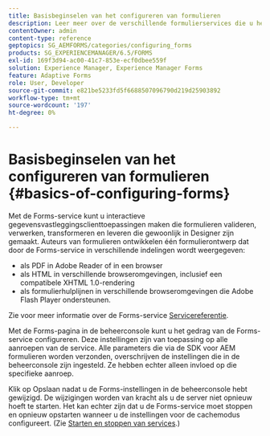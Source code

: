```yaml
---
title: Basisbeginselen van het configureren van formulieren
description: Leer meer over de verschillende formulierservices die u helpen interactieve toepassingen voor het vastleggen van gegevens te maken.
contentOwner: admin
content-type: reference
geptopics: SG_AEMFORMS/categories/configuring_forms
products: SG_EXPERIENCEMANAGER/6.5/FORMS
exl-id: 169f3d94-ac00-41c7-853e-ecf0dbee559f
solution: Experience Manager, Experience Manager Forms
feature: Adaptive Forms
role: User, Developer
source-git-commit: e821be5233fd5f6688507096790d219d25903892
workflow-type: tm+mt
source-wordcount: '197'
ht-degree: 0%

---
```


# Basisbeginselen van het configureren van formulieren {#basics-of-configuring-forms}

Met de Forms-service kunt u interactieve gegevensvastleggingsclienttoepassingen maken die formulieren valideren, verwerken, transformeren en leveren die gewoonlijk in Designer zijn gemaakt. Auteurs van formulieren ontwikkelen één formulierontwerp dat door de Forms-service in verschillende indelingen wordt weergegeven:

* als PDF in Adobe Reader of in een browser
* als HTML in verschillende browseromgevingen, inclusief een compatibele XHTML 1.0-rendering
* als formulierhulplijnen in verschillende browseromgevingen die Adobe Flash Player ondersteunen.

Zie voor meer informatie over de Forms-service [Servicereferentie](https://www.adobe.com/go/learn_aemforms_services_63).

Met de Forms-pagina in de beheerconsole kunt u het gedrag van de Forms-service configureren. Deze instellingen zijn van toepassing op alle aanroepen van de service. Alle parameters die via de SDK voor AEM formulieren worden verzonden, overschrijven de instellingen die in de beheerconsole zijn ingesteld. Ze hebben echter alleen invloed op die specifieke aanroep.

Klik op Opslaan nadat u de Forms-instellingen in de beheerconsole hebt gewijzigd. De wijzigingen worden van kracht als u de server niet opnieuw hoeft te starten. Het kan echter zijn dat u de Forms-service moet stoppen en opnieuw opstarten wanneer u de instellingen voor de cachemodus configureert. (Zie [Starten en stoppen van services](/help/forms/using/admin-help/starting-stopping-services.md#starting-and-stopping-services).)
